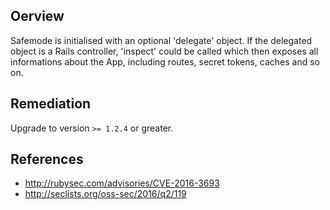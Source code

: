 ## Oerview
Safemode is initialised with an optional 'delegate' object.
If the delegated object is a Rails controller, 'inspect' could
be called which then exposes all informations about the App,
including routes, secret tokens, caches and so on.


## Remediation
Upgrade to version `>= 1.2.4` or greater.

## References
- http://rubysec.com/advisories/CVE-2016-3693
- http://seclists.org/oss-sec/2016/q2/119
